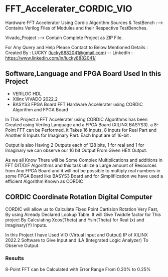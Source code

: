 # FFT_Accelerater_CORDIC_VIO
Hardware FFT Accelerator Using Cordic Algorithm 
Sources & TestBench :--> Contains Verilog Files of Modules and their Respective TestBenches.

Vivado_Project :--> Contain Complete Project as ZIP File.

For Any Query and Help Please Contact to Below Mentioned Details :
Created By : LUCKY (lucky8882041@gmail.com)
-- LinkedIn : https://www.linkedin.com/in/lucky8882041/

## Software,Language and FPGA Board Used In this Project
* VERILOG HDL
* Xilinx VIVADO 2022.2
* BASYS3 FPGA Board
FFT Hardware Accelerater using CORDIC Algorithm and FPGA Board

In This Project a FFT Accelerater using CORDIC Algorithms has been Created using Verilog Language and a FPGA Board (XILINX BASYS3). a 8-Point FFT can be Performed, it Takes 16 inputs, 8 inputs for Real Part and Another 8 Inputs for Imaginary Part. Each Input are of 16-bit .

Output is also Having 2 Outputs each of 128 bits, 1 for real and 1 for Imaginary we can observe our 16 bit Output From Given HEX Output.

As we all Know There will be Some Complex Multiplications and additions in FFT DIT/DIF Algorithms and this task utilize a Large amount of Resources from Any FPGA Board and it will not be possible to multiply real numbers in some FPGA Board like BASYS3 Board and for Simpliflication we have used a efficient Algorithm Known as CORDIC

## CORDIC Coordinate Rotation Digital Computer
CORDIC will allow us to Calculate Fixed Point Cartision Rotation Very Fast, By using Already Declared Lookup Table. It will Give Twiddle factor for This project By Calculating Xcos(Theta) and Ysin(Theta) for Real (x) and Imaginary(Y) Inputs.

In this Project I have Used VIO (Virtual Input and Output) IP of XILINX 2022.2 Software to Give Input and ILA (Integrated Logic Analyzer) To Observe Output.

### Results
8-Point FFT can be Calculated with Error Range From 0.20% to 0.25%

